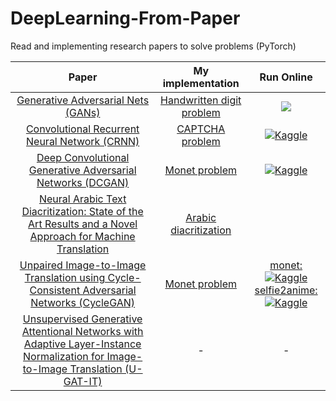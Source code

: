 # DeepLearning-From-Paper
Read and implementing research papers to solve problems (PyTorch)

| Paper | My implementation | Run Online               |
|:-----:|:-----------------:|:------------------:|
| [Generative Adversarial Nets (GANs)](https://arxiv.org/abs/1406.2661)| [Handwritten digit problem](./GAN)| <a href="https://colab.research.google.com/drive/1rY4FfTa3DKpYQ4sa7tHRj2qm2M-vFNxz?usp=sharing"><img src="https://colab.research.google.com/assets/colab-badge.svg"/></a>|
| [Convolutional Recurrent Neural Network (CRNN)](https://arxiv.org/abs/1507.05717) | [CAPTCHA problem](https://github.com/NinaM31/DeepLearning-FromPaper/tree/main/CRNN) | <a href="https://www.kaggle.com/code/ninamaamary/captcha-recognition-crnn">![Kaggle](https://img.shields.io/badge/Kaggle-20BEFF?style=for-the-badge&logo=Kaggle&logoColor=white)</a>|
| [Deep Convolutional Generative Adversarial Networks (DCGAN)](https://arxiv.org/pdf/1511.06434.pdf) | [Monet problem ](https://github.com/NinaM31/DeepLearning-FromPaper/tree/main/DCGAN) |<a href="https://www.kaggle.com/code/ninamaamary/dcgan-artist"> ![Kaggle](https://img.shields.io/badge/Kaggle-20BEFF?style=for-the-badge&logo=Kaggle&logoColor=white)</a> |
| [Neural Arabic Text Diacritization: State of the Art Results and a Novel Approach for Machine Translation](https://aclanthology.org/D19-5229.pdf)| [Arabic diacritization](./Arabic_Diacritization/) |
| [Unpaired Image-to-Image Translation using Cycle-Consistent Adversarial Networks (CycleGAN)](https://arxiv.org/pdf/1703.10593.pdf) | [Monet problem](./CycleGAN) | <a href="https://www.kaggle.com/code/ninamaamary/cyclegan-artist">monet: ![Kaggle](https://img.shields.io/badge/Kaggle-20BEFF?style=for-the-badge&logo=Kaggle&logoColor=white)</a> <br><a href="https://www.kaggle.com/code/ninamaamary/selfie2anime-cyclegan-pytorch">selfie2anime: ![Kaggle](https://img.shields.io/badge/Kaggle-20BEFF?style=for-the-badge&logo=Kaggle&logoColor=white)</a> |
|[Unsupervised Generative Attentional Networks with Adaptive Layer-Instance Normalization for Image-to-Image Translation (U-GAT-IT)](https://arxiv.org/pdf/1907.10830v4.pdf) | - | - |